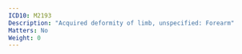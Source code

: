 ```yaml
---
ICD10: M2193
Description: "Acquired deformity of limb, unspecified: Forearm"
Matters: No
Weight: 0
---
```


